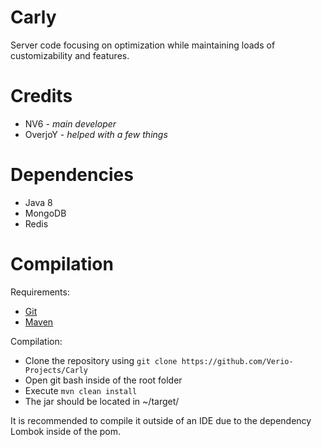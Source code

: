 # Carly
Server code focusing on optimization while maintaining loads of customizability and features.

# Credits
* NV6 - *main developer*
* OverjoY - *helped with a few things*

# Dependencies
* Java 8
* MongoDB
* Redis

# Compilation
Requirements:
  * [Git](https://git-scm.com/)
  * [Maven](https://maven.apache.org/)
 
 Compilation:
 * Clone the repository using ``git clone https://github.com/Verio-Projects/Carly``
 * Open git bash inside of the root folder
 * Execute ``mvn clean install``
 * The jar should be located in ~/target/

 It is recommended to compile it outside of an IDE due to the dependency Lombok inside of the pom.

